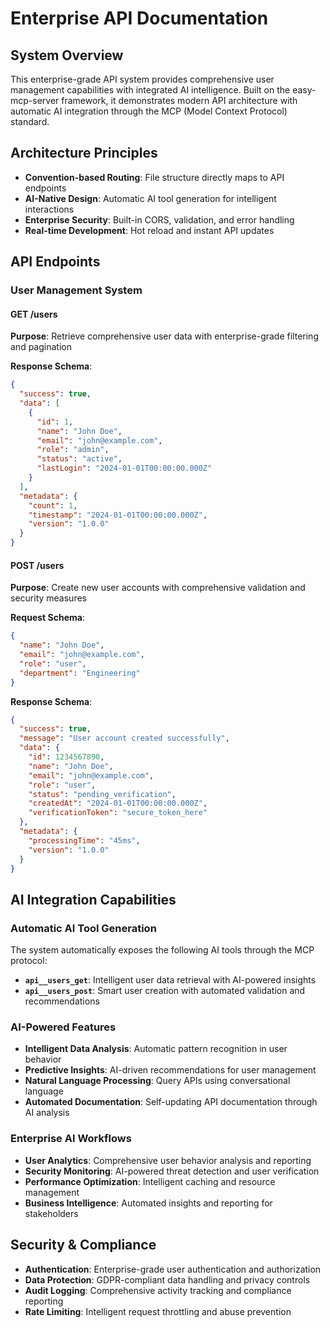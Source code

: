# Enterprise API Documentation

## System Overview
This enterprise-grade API system provides comprehensive user management capabilities with integrated AI intelligence. Built on the easy-mcp-server framework, it demonstrates modern API architecture with automatic AI integration through the MCP (Model Context Protocol) standard.

## Architecture Principles
- **Convention-based Routing**: File structure directly maps to API endpoints
- **AI-Native Design**: Automatic AI tool generation for intelligent interactions
- **Enterprise Security**: Built-in CORS, validation, and error handling
- **Real-time Development**: Hot reload and instant API updates

## API Endpoints

### User Management System

#### GET /users
**Purpose**: Retrieve comprehensive user data with enterprise-grade filtering and pagination

**Response Schema**:
```json
{
  "success": true,
  "data": [
    {
      "id": 1,
      "name": "John Doe",
      "email": "john@example.com",
      "role": "admin",
      "status": "active",
      "lastLogin": "2024-01-01T00:00:00.000Z"
    }
  ],
  "metadata": {
    "count": 1,
    "timestamp": "2024-01-01T00:00:00.000Z",
    "version": "1.0.0"
  }
}
```

#### POST /users
**Purpose**: Create new user accounts with comprehensive validation and security measures

**Request Schema**:
```json
{
  "name": "John Doe",
  "email": "john@example.com",
  "role": "user",
  "department": "Engineering"
}
```

**Response Schema**:
```json
{
  "success": true,
  "message": "User account created successfully",
  "data": {
    "id": 1234567890,
    "name": "John Doe",
    "email": "john@example.com",
    "role": "user",
    "status": "pending_verification",
    "createdAt": "2024-01-01T00:00:00.000Z",
    "verificationToken": "secure_token_here"
  },
  "metadata": {
    "processingTime": "45ms",
    "version": "1.0.0"
  }
}
```

## AI Integration Capabilities

### Automatic AI Tool Generation
The system automatically exposes the following AI tools through the MCP protocol:

- **`api__users_get`**: Intelligent user data retrieval with AI-powered insights
- **`api__users_post`**: Smart user creation with automated validation and recommendations

### AI-Powered Features
- **Intelligent Data Analysis**: Automatic pattern recognition in user behavior
- **Predictive Insights**: AI-driven recommendations for user management
- **Natural Language Processing**: Query APIs using conversational language
- **Automated Documentation**: Self-updating API documentation through AI analysis

### Enterprise AI Workflows
- **User Analytics**: Comprehensive user behavior analysis and reporting
- **Security Monitoring**: AI-powered threat detection and user verification
- **Performance Optimization**: Intelligent caching and resource management
- **Business Intelligence**: Automated insights and reporting for stakeholders

## Security & Compliance
- **Authentication**: Enterprise-grade user authentication and authorization
- **Data Protection**: GDPR-compliant data handling and privacy controls
- **Audit Logging**: Comprehensive activity tracking and compliance reporting
- **Rate Limiting**: Intelligent request throttling and abuse prevention
